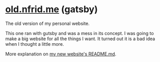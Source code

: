 # [old.nfrid.me](https://old.nfrid.me/) (gatsby)

The old version of my personal website.

This one ran with gutsby and was a mess in its concept. I was going to make a big website for all the things I want. It turned out it is a bad idea when I thought a little more.

More explanation on [my new website's README.md](https://github.com/NFrid/nfrid.me#why-new).
